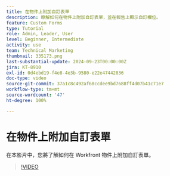 ```yaml
---
title: 在物件上附加自訂表單
description: 瞭解如何在物件上附加自訂表單，並在報告上顯示自訂欄位。
feature: Custom Forms
type: Tutorial
role: Admin, Leader, User
level: Beginner, Intermediate
activity: use
team: Technical Marketing
thumbnail: 335173.png
last-substantial-update: 2024-09-23T00:00:00Z
jira: KT-8910
exl-id: 0d4ebd19-f4e8-4e3b-9580-e22e47442836
doc-type: video
source-git-commit: 37a1c8c492af68ccdee9bd7688ff4d07b41c71e7
workflow-type: tm+mt
source-wordcount: '47'
ht-degree: 100%

---
```


# 在物件上附加自訂表單

在本影片中，您將了解如何在 Workfront 物件上附加自訂表單。

>[!VIDEO](https://video.tv.adobe.com/v/335173/?quality=12&learn=on)
